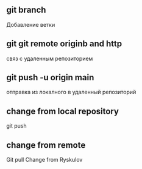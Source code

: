 ## git branch 
Добавление ветки 
## git git remote originb and http
связ с удаленным репозиторием
## git push -u origin main 
отправка из локалного в удаленный репозиторий 
## change from local repository
git push 
## change from remote 
Git pull
Change from Ryskulov